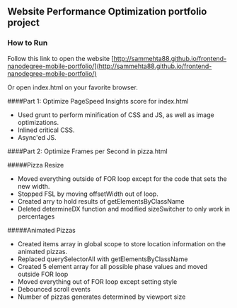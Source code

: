 ## Website Performance Optimization portfolio project

### How to Run

Follow this link to open the website [http://sammehta88.github.io/frontend-nanodegree-mobile-portfolio/](http://sammehta88.github.io/frontend-nanodegree-mobile-portfolio/)

Or open index.html on your favorite browser.

####Part 1: Optimize PageSpeed Insights score for index.html

* Used grunt to perform minification of CSS and JS, as well as image optimizations.
* Inlined critical CSS.
* Async'ed JS.

####Part 2: Optimize Frames per Second in pizza.html

#####Pizza Resize

* Moved everything outside of FOR loop except for the code that sets the new width.  
* Stopped FSL by moving offsetWidth out of loop.
* Created arry to hold results of getElementsByClassName
* Deleted determineDX function and modified sizeSwitcher to only work in percentages

#####Animated Pizzas

* Created items array in global scope to store location information on the animated pizzas.
* Replaced querySelectorAll with getElementsByClassName
* Created 5 element array for all possible phase values and moved outside FOR loop
* Moved everything out of FOR loop except setting style 
* Debounced scroll events 
* Number of pizzas generates determined by viewport size
